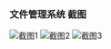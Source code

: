 ### 文件管理系统 截图
![截图1](http://oz0yi8ol7.bkt.clouddn.com/yn_screenshots_1.png)
![截图2](http://oz0yi8ol7.bkt.clouddn.com/yn_screenshots_2.png)
![截图3](http://oz0yi8ol7.bkt.clouddn.com/yn_screenshots_3.png)
